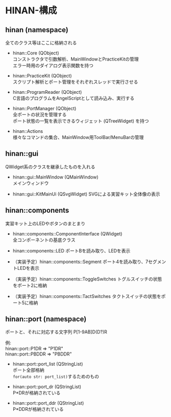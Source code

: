 # HINAN-構成

## hinan (namespace)
全てのクラス等はここに格納される

- hinan::Core (QObject)  
コンストラクタで引数解析、MainWindowとPracticeKitの管理  
エラー時用のダイアログ表示関数を持つ

- hinan::PracticeKit (QObject)  
スクリプト解析とポート管理をそれぞれスレッドで実行させる

- hinan::ProgramReader (QObject)  
C言語のプログラムをAngelScriptとして読み込み、実行する

- hinan::PortManager (QObject)  
全ポートの状況を管理する  
ポート状態の一覧を表示できるウィジェット (QTreeWidget) を持つ

- hinan::Actions  
様々なコマンドの集合、MainWindow用ToolBar/MenuBarの管理

## hinan::gui
QWidget系のクラスを継承したものを入れる

- hinan::gui::MainWindow (QMainWindow)  
メインウィンドウ

- hinan::gui::KitMainUi (QSvgWidget)
SVGによる実習キット全体像の表示

## hinan::components
実習キット上のLEDやボタンのまとまり

- hinan::components::ComponentInterface (QWidget)  
全コンポーネントの基底クラス

- hinan::components::LED
ポートBを読み取り、LEDを表示

- （実装予定）hinan::components::Segment
ポート4を読み取り、7セグメントLEDを表示

- （実装予定）hinan::components::ToggleSwitches
トグルスイッチの状態をポート2に格納

- （実装予定）hinan::components::TactSwitches
タクトスイッチの状態をポート5に格納

## hinan::port (namespace)  
ポートと、それに対応する文字列
P[1-9AB]D(D?)R

例:  
hinan::port::P1DR => "P1DR"  
hinan::port::PBDDR => "PBDDR"  

- hinan::port::port_list (QStringList)  
ポート全部格納  
`for(auto str: port_list)`するためのもの

- hinan::port::port_dr (QStringList)  
P*DRが格納されている

- hinan::port::port_ddr (QStringList)  
P*DDRが格納されている
